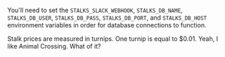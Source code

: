 You'll need to set the `STALKS_SLACK_WEBHOOK`, `STALKS_DB_NAME`, `STALKS_DB_USER`, `STALKS_DB_PASS`, `STALKS_DB_PORT`, and `STALKS_DB_HOST` environment variables in order for database connections to function.

Stalk prices are measured in turnips. One turnip is equal to $0.01. Yeah, I like Animal Crossing. What of it?
